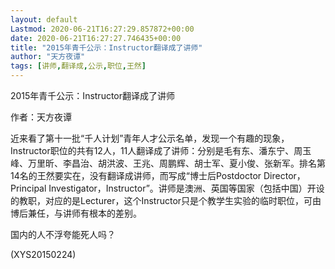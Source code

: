 ```yaml
---
layout: default
Lastmod: 2020-06-21T16:27:29.857872+00:00
date: 2020-06-21T16:27:27.746435+00:00
title: "2015年青千公示：Instructor翻译成了讲师"
author: "天方夜谭"
tags: [讲师,翻译成,公示,职位,王然]
---
```


2015年青千公示：Instructor翻译成了讲师

作者：天方夜谭

近来看了第十一批“千人计划”青年人才公示名单，发现一个有趣的现象，Instructor职位的共有12人，11人翻译成了讲师：分别是毛有东、潘东宁、周玉峰、万里昕、李昌治、胡洪波、王兆、周鹏辉、胡士军、夏小俊、张新军。排名第14名的王然要实在，没有翻译成讲师，而写成“博士后Postdoctor Director，Principal Investigator，Instructor”。讲师是澳洲、英国等国家（包括中国）开设的教职，对应的是Lecturer，这个Instructor只是个教学生实验的临时职位，可由博后兼任，与讲师有根本的差别。

国内的人不浮夸能死人吗？

(XYS20150224)

